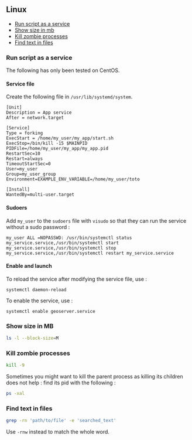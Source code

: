 ## Linux

* [Run script as a service](#run-script-as-a-service)
* [Show size in mb](#show-size-in-mb)
* [Kill zombie processes](#kill-zombie-processes)
* [Find text in files](#find-text-in-files)

### Run script as a service
The following has only been tested on CentOS.

#### Service file

Create the following file in `/usr/lib/systemd/system`.

```
[Unit]
Description = App service
After = network.target

[Service]
Type = forking
ExecStart = /home/my_user/my_app/start.sh
ExecStop=/bin/kill -15 $MAINPID
PIDFile=/home/my_user/my_app/my_app.pid
RestartSec=10
Restart=always
TimeoutStartSec=0
User=my_user
Group=my_user_group
Environment=EXAMPLE_ENV_VARIABLE=/home/my_user/toto

[Install]
WantedBy=multi-user.target
```

#### Sudoers

Add `my_user` to the `sudoers` file with `visudo` so that they can run the service without a sudo password :

```
my_user ALL =NOPASSWD: /usr/bin/systemctl status my_service.service,/usr/bin/systemctl start my_service.service,/usr/bin/systemctl stop my_service.service,/usr/bin/systemctl restart my_service.service
```

#### Enable and launch

To reload the service after modifying the service file, use :
```
systemctl daemon-reload
```

To enable the service, use :
```
systemctl enable geoserver.service
```

### Show size in MB
```bash
ls -l --block-size=M
```

### Kill zombie processes

```bash
kill -9
```

Sometimes you might want to kill the parent process as killing its children does not help : find its pid with the following : 
```bash
ps -xal
```

### Find text in files

```bash
grep -rn 'path/to/file' -e 'searched_text'
```

Use `-rnw` instead to match the whole word.
